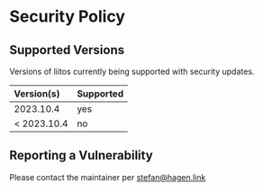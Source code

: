 # Security Policy

## Supported Versions

Versions of liitos currently being supported with security updates.

| Version(s)  | Supported |
|:------------|:----------|
| 2023.10.4   | yes       |
| < 2023.10.4 | no        |

## Reporting a Vulnerability

Please contact the maintainer per stefan@hagen.link

